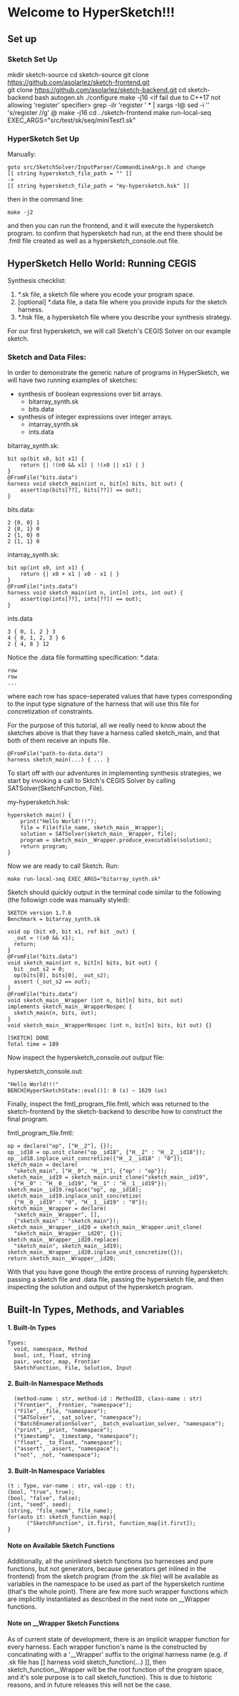 # Welcome to HyperSketch!!!

## Set up

### Sketch Set Up

[//]: # (~~~)
    mkdir sketch-source
    cd sketch-source
    git clone https://github.com/asolarlez/sketch-frontend.git   
    git clone https://github.com/asolarlez/sketch-backend.git
    cd sketch-backend
    bash autogen.sh
    ./configure
    make -j16
    <if fail due to C++17 not allowing 'register' specifier>
    grep -ilr 'register ' * | xargs -I@ sed -i '' 's/register //g' @
    make -j16
    <endif>
    cd ../sketch-frontend
    make run-local-seq EXEC_ARGS="src/test/sk/seq/miniTest1.sk"

[//]: # (~~~)

### HyperSketch Set Up

Manually:

    goto src/SketchSolver/InputParser/CommandLineArgs.h and change
    [[ string hypersketch_file_path = "" ]] 
    ->
    [[ string hypersketch_file_path = "my-hypersketch.hsk" ]]

then in the command line:
    
    make -j2

and then you can run the frontend, and it will execute the hypersketch program.
to confirm that hypersketch had run, at the end there should be .fmtl file created as well as a hypersketch_console.out file.

[//]: # (## Hello World example)

[//]: # (```)

[//]: # (hypersketch main&#40;&#41; {)

[//]: # (    print&#40;"Hello World!"&#41;;)

[//]: # (})

[//]: # (```)

[//]: # ()
[//]: # (hypersketch_console.out:)

[//]: # (```)

[//]: # (Hello World!)

[//]: # (```)

## HyperSketch Hello World: Running CEGIS

Synthesis checklist:
1. *.sk file, a sketch file where you ecode your program space.
2. [optional] *.data file, a data file where you provide inputs for the sketch harness.
3. *.hsk file, a hypersketch file where you describe your synthesis strategy.

For our first hypersketch, we will call Sketch's CEGIS Solver on our example sketch.

### Sketch and Data Files:

In order to demonstrate the generic nature of programs in HyperSketch,
we will have two running examples of sketches:

- synthesis of boolean expressions over bit arrays.
    - bitarray_synth.sk
    - bits.data
- synthesis of integer expressions over integer arrays.
    - intarray_synth.sk
    - ints.data

bitarray_synth.sk:
```
bit op(bit x0, bit x1) {
    return {| !(n0 && x1) | !(x0 || x1) | }
}
@FromFile("bits.data")
harness void sketch_main(int n, bit[n] bits, bit out) {
    assert(op(bits[??], bits[??]) == out);
}
```

bits.data:
```
2 {0, 0} 1
2 {0, 1} 0
2 {1, 0} 0
2 {1, 1} 0
```

intarray_synth.sk:
```
bit op(int x0, int x1) {
    return {| x0 + x1 | x0 - x1 | }
}
@FromFile("ints.data")
harness void sketch_main(int n, int[n] ints, int out) {
    assert(op(ints[??], ints[??]) == out);
}
```

ints.data
```
3 { 0, 1, 2 } 3
4 { 0, 1, 2, 3 } 6
2 { 4, 8 } 12
```

Notice the .data file formatting specification:
*.data:
```
row
row
...
```
where each row has space-seperated values that have types corresponding to the input type signature of the harness that will use this file for concretization of constraints.

For the purpose of this tutorial, all we really need to know about the sketches above is that they have a harness called sketch_main, and that both of them receive an inputs file.
```
@FromFile("path-to-data.data")
harness sketch_main(...) { ... }
```

To start off with our adventures in implementing synthesis strategies, we start by invoking a call to Sktch's CEGIS Solver by calling
SATSolver(SketchFunction, File).

[//]: # (solve_sketch&#40;SketchFunction, File, Finder = SATFinder [or NumericalFinder or EnumerationFinder]&#41;.)

my-hypersketch.hsk:
```
hypersketch main() {
    print("Hello World!!!");
    file = File(file_name, sketch_main__Wrapper);
    solution = SATSolver(sketch_main__Wrapper, file);
    program = sketch_main__Wrapper.produce_executable(solution);
    return program;
}
```

Now we are ready to call Sketch. Run:

``
  make run-local-seq EXEC_ARGS="bitarray_synth.sk"
``

Sketch should quickly output in the terminal code similar to the following (the followign code was manually styled):

```
SKETCH version 1.7.6
Benchmark = bitarray_synth.sk

void op (bit x0, bit x1, ref bit _out) {
  _out = !(x0 && x1);
  return;
}
@FromFile("bits.data")
void sketch_main(int n, bit[n] bits, bit out) {
  bit _out_s2 = 0;
  op(bits[0], bits[0], _out_s2);
  assert (_out_s2 == out);
}
@FromFile("bits.data")
void sketch_main__Wrapper (int n, bit[n] bits, bit out) 
implements sketch_main__WrapperNospec {
  sketch_main(n, bits, out);
}
void sketch_main__WrapperNospec (int n, bit[n] bits, bit out) {}

[SKETCH] DONE
Total time = 189
```

Now inspect the hypersketch_console.out output file:

hypersketch_console.out:
```
"Hello World!!!" 
BENCH[HyperSketchState::eval()]: 0 (s) ~ 1629 (us)
```

Finally, inspect the fmtl_program_file.fmtl, which was returned to the sketch-frontend by the sketch-backend to describe how to construct the final program.

fmtl_program_file.fmtl:

```
op = declare("op", ["H__2"], {});
op__id18 = op.unit_clone("op__id18", {"H__2" : "H__2__id18"});
op__id18.inplace_unit_concretize({"H__2__id18" : "0"});
sketch_main = declare(
  "sketch_main", ["H__0", "H__1"], {"op" : "op"});
sketch_main__id19 = sketch_main.unit_clone("sketch_main__id19",
  {"H__0" : "H__0__id19", "H__1" : "H__1__id19"});
sketch_main__id19.replace("op", op__id18);
sketch_main__id19.inplace_unit_concretize(
  {"H__0__id19" : "0", "H__1__id19" : "0"});
sketch_main__Wrapper = declare(
  "sketch_main__Wrapper", [], 
  {"sketch_main" : "sketch_main"});
sketch_main__Wrapper__id20 = sketch_main__Wrapper.unit_clone(
  "sketch_main__Wrapper__id20", {});
sketch_main__Wrapper__id20.replace(
  "sketch_main", sketch_main__id19);
sketch_main__Wrapper__id20.inplace_unit_concretize({});
return sketch_main__Wrapper__id20;
```

With that you have gone though the entire process of running hypersketch: passing a sketch file and .data file, passing the hypersketch file, and then inspecting the solution and output of the hypersketch program.


## Built-In Types, Methods, and Variables

[//]: # (1. built-in types)

[//]: # (2. built-in methods)

[//]: # (3. built-in variables)

#### 1. Built-In Types

[//]: # (```)

[//]: # (Types:)

[//]: # (  void, namespace, Method)

[//]: # (  bool, int, float, string)

[//]: # (  SketchFunction, File, Solution, Input)

[//]: # (  PolyPair, PolyVec, PolyMap, PolyFrontier)

[//]: # (  )
```
Types:
  void, namespace, Method
  bool, int, float, string
  pair, vector, map, Frontier
  SketchFunction, File, Solution, Input
```

[//]: # (  syntax:)

[//]: # (    type name; // var-val-type-id : VarValType)

[//]: # (  )
[//]: # (  void _void; // void_val_type)

[//]: # (  int i; // int_val_type)

[//]: # (  bool b; // int_val_type)

[//]: # (  string s; // string_val_type)

[//]: # ( )
[//]: # (  float float_val; // float_val_type)

[//]: # (  File* file; // file_val_type)

[//]: # (  )
[//]: # (  Method* method; // method_val_type)

[//]: # (  SketchFunction* skfunc; // skfunc_val_type)

[//]: # (  HoleVarStore* solution; // solution_val_type)

[//]: # (  InputVarStore* input_holder; // input_val_type)

[//]: # (  )
[//]: # (  PolyVec* poly_vec; // poly_vec_type)

[//]: # (  PolyPair* poly_pair; // poly_pair_type)

[//]: # (  PolyMap* poly_map; // poly_map_type)

[//]: # (  PolyFrontier* poly_frontier; // poly_frontier_type)

[//]: # (```)

#### 2. Built-In Namespace Methods

```
  (method-name : str, method-id : MethodID, class-name : str)
  ("Frontier", _Frontier, "namespace");
  ("File", _file, "namespace");
  ("SATSolver", _sat_solver, "namespace");
  ("BatchEnumerationSolver", _batch_evaluation_solver, "namespace");
  ("print", _print, "namespace");
  ("timestamp", _timestamp, "namespace");
  ("float", _to_float, "namespace");
  ("assert", _assert, "namespace");
  ("not", _not, "namespace");
```

#### 3. Built-In Namespace Variables
    
    (t : Type, var-name : str, val-cpp : t);
    (bool, "true", true);
    (bool, "false", false);
    (int, "seed", seed);
    (string, "file_name", file_name);
    for(auto it: sketch_function_map){
          ("SketchFunction", it.first, function_map[it.first]);
    }

#### Note on Available Sketch Functions

Additionally, all the uninlined sketch functions (so harnesses and pure functions, but not generators, because generators get inlined in the frontend) from the sketch program (from the .sk file) will be available as variables in the namespace to be used as part of the hypersketch runtime (that's the whole point).
There are few more such wrapper functions which are implicitly instantiated as described in the next note on __Wrapper functions.

#### Note on __Wrapper Sketch Functions

As of current state of development, 
there is an implicit wrapper function for every harness. 
Each wrapper function's name is the constructed by concatinating with a '__Wrapper' suffix to the original harness name 
(e.g. if .sk file has [[ harness void sketch_function(...) ]], 
  then sketch_function__Wrapper will be the root function of the program space, 
  and it's sole purpose is to call sketch_function). 
This is due to historic reasons, 
and in future releases this will not be the case.  

